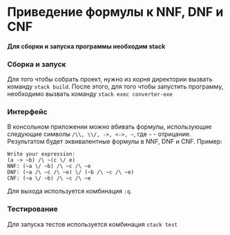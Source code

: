 # Приведение формулы к NNF, DNF и CNF

#### Для сборки и запуска программы необходим stack 

### Сборка и запуск

Для того чтобы собрать проект, нужно из корня директории вызвать команду `stack build`.
После этого, для того чтобы запустить программу, необходимо вызвать команду 
`stack exec converter-exe`

### Интерфейс 

В консольном приложении можно вбивать формулы, использующие следующие символы 
`/\\, \\/, ->, <->, ~`, где `~` - отрицание. Результатом будет эквивалентные формулы
в NNF, DNF и CNF. Пример: 
```console 
Write your expression:
(a -> ~b) /\ ~(c \/ e)
NNF: (~a \/ ~b) /\ ~c /\ ~e
DNF: (~a /\ ~c /\ ~e) \/ (~b /\ ~c /\ ~e)
CNF: (~a \/ ~b) /\ ~c /\ ~e
```

Для выхода используется комбинация `:q`.

### Тестирование

Для запуска тестов используется комбинация `stack test`


